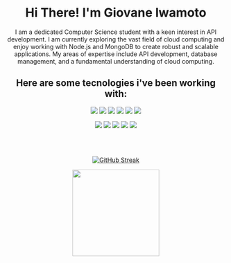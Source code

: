 <strong>
    <h1 align="center">Hi There! I'm Giovane Iwamoto</h1>
</strong>

<p align="center">
    I am a dedicated Computer Science student with a keen interest in API development. I am currently exploring the vast field of cloud computing and enjoy working with Node.js and MongoDB to create robust and scalable applications. My areas of expertise include API development, database management, and a fundamental understanding of cloud computing.
</p>

<h2 align="center">
    Here are some tecnologies i've been working with:
</h2>

<div align="center">

![](https://img.shields.io/badge/-Python-informational?style=for-the-badge&logo=python&color=black&logoColor=white)
![](https://img.shields.io/badge/C-00599C?style=for-the-badge&logo=c&color=black&logoColor=white)
![](https://img.shields.io/badge/-C++-informational?style=for-the-badge&logo=JavaScript&color=black&logoColor=white)
![](https://img.shields.io/badge/-Java-informational?style=for-the-badge&logo=JavaScript&color=black&logoColor=white)
![](https://img.shields.io/badge/-JavaScript-informational?style=for-the-badge&logo=JavaScript&color=black&logoColor=white)
![](https://img.shields.io/badge/-TypeScript-informational?style=for-the-badge&logo=JavaScript&color=black&logoColor=white)

![](https://img.shields.io/badge/Node.js-339933?style=for-the-badge&logo=nodedotjs&color=black&logoColor=white)
![](https://img.shields.io/badge/NPM-339933?style=for-the-badge&logo=nodedotjs&color=black&logoColor=white)
![](https://img.shields.io/badge/MongoDB-339933?style=for-the-badge&logo=nodedotjs&color=black&logoColor=white)
![](https://img.shields.io/badge/-AWS-informational?style=for-the-badge&logo=html5&color=black&logoColor=white)
![](https://img.shields.io/badge/Postman-339933?style=for-the-badge&logo=nodedotjs&color=black&logoColor=white)



</div>

<br />
<br />

<div align="center">

[![GitHub Streak](http://github-readme-streak-stats.herokuapp.com?user=GiovaneIwamoto&theme=highcontrast&hide_border=true&background=000000&fire=FFFFFF&ring=FFFFFF&currStreakLabel=FFFFFF)](https://git.io/streak-stats)

</div>

<div align="center">
  <img height="200em" src="https://github-readme-stats.vercel.app/api?username=GiovaneIwamoto&show_icons=true&theme=graywhite&include_all_commits=true&count_private=true"/>
</div>
